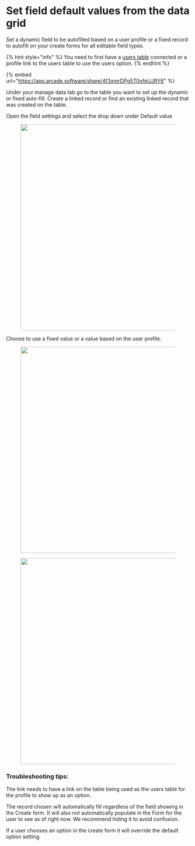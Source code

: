 # Set field default values from the data grid

Set a dynamic field to be autofilled based on a user profile or a fixed record to autofill on your create forms for all editable field types.&#x20;

{% hint style="info" %}
You need to first have a [users table](https://docs.stackerhq.com/stacker/user-access/add-users) connected or a profile link to the users table to use the users option.
{% endhint %}

{% embed url="<https://app.arcade.software/share/4f3xmrDPg5T0ofeUJRY6>" %}

Under your manage data tab go to the table you want to set up the dynamic or fixed auto-fill. Create a linked record or find an existing linked record that was created on the table.&#x20;

Open the field settings and select the drop down under Default value&#x20;

<figure><img src="https://3670244749-files.gitbook.io/~/files/v0/b/gitbook-x-prod.appspot.com/o/spaces%2F6QaGf7ZvNU2Re8mlQTaJ%2Fuploads%2Fy2CGsjdRrB3M6IbutwhA%2FCleanShot%202025-04-29%20at%2008.37.09%402x.png?alt=media&#x26;token=d173cf1f-5200-463c-8093-a31587bdf2b9" alt="" width="563"><figcaption></figcaption></figure>

Choose to use a fixed value or a value based on the user profile.&#x20;

<figure><img src="https://3670244749-files.gitbook.io/~/files/v0/b/gitbook-x-prod.appspot.com/o/spaces%2F6QaGf7ZvNU2Re8mlQTaJ%2Fuploads%2FQf1g4FrRFpELxHx4w47v%2FCleanShot%202025-04-29%20at%2008.38.41%402x.png?alt=media&#x26;token=9be6f48f-f247-42ec-99e2-1dcc7cd2333d" alt="" width="563"><figcaption></figcaption></figure>

<figure><img src="https://3670244749-files.gitbook.io/~/files/v0/b/gitbook-x-prod.appspot.com/o/spaces%2F6QaGf7ZvNU2Re8mlQTaJ%2Fuploads%2FYHHjquOGdpTWsYSmLHEI%2FCleanShot%202025-04-29%20at%2008.38.51%402x.png?alt=media&#x26;token=40d61e0c-4708-48d5-801a-3ee488b15eef" alt="" width="563"><figcaption></figcaption></figure>

### Troubleshooting tips:

The link needs to have a link on the table being used as the users table for the profile to show up as an option.&#x20;

The record chosen will automatically fill regardless of the field showing in the Create form. It will also not automatically populate in the Form for the user to see as of right now. We recommend hiding it to avoid confusion.&#x20;

If a user chooses an option in the create form it will override the default option setting.&#x20;
